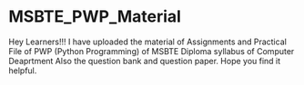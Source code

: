 # MSBTE_PWP_Material
Hey Learners!!!
I have uploaded the material of Assignments and Practical File of PWP (Python Programming) of MSBTE Diploma syllabus of Computer Deaprtment
Also the question bank and question paper.
Hope you find it helpful.

